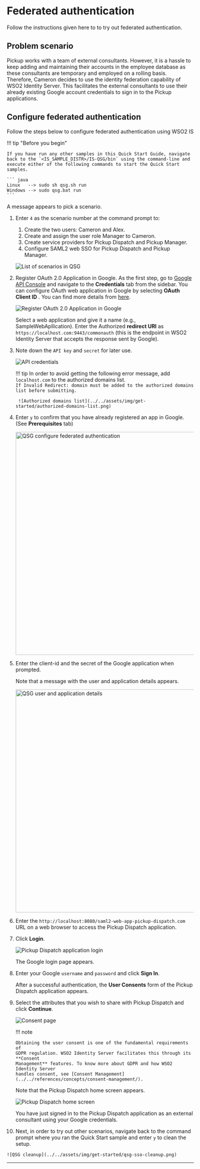 # Federated authentication

Follow the instructions given here to to try out federated authentication.

## Problem scenario

Pickup works with a team of external consultants. However, it is a hassle to keep adding and maintaining their accounts in the employee database as these consultants are temporary and employed on a rolling basis. Therefore, Cameron decides to use the identity federation
capability of WSO2 Identity Server. This facilitates the external consultants to use
their already existing Google account credentials to sign in to the
Pickup applications.

## Configure federated authentication

Follow the steps below to configure federated authentication using WSO2 IS

!!! tip "Before you begin"
    
    If you have run any other samples in this Quick Start Guide, navigate
    back to the `<IS_SAMPLE_DISTR>/IS-QSG/bin` using the command-line and
    execute either of the following commands to start the Quick Start
    samples.
    
    ``` java
    Linux   --> sudo sh qsg.sh run
    Windows --> sudo qsg.bat run
    ```

A message appears to pick a scenario.


1.  Enter `4` as the scenario number at the command prompt to:

    1.  Create the two users: Cameron and Alex.
    2.  Create and assign the user role Manager to Cameron.
    3.  Create service providers for Pickup Dispatch and Pickup Manager.
    4.  Configure SAML2 web SSO for Pickup Dispatch and Pickup Manager.

    ![List of scenarios in QSG](../../assets/img/get-started/qsg-configure-sso.png)

2.  Register OAuth 2.0 Application in Google. As the first step, go to
    [Google API Console](https://console.developers.google.com)
    and navigate to the **Credentials** tab from the sidebar. You can
    configure OAuth web application in Google by selecting **OAuth
    Client ID** . You can find more details from
    [here](https://developers.google.com/identity/protocols/OpenIDConnect).
      
    ![Register OAuth 2.0 Application in Google](../../assets/img/get-started/register-oauth2.png)
      
    Select a web application and give it a name (e.g.,
    SampleWebApllication). Enter the Authorized **redirect URI** as
    `https://localhost.com:9443/commonauth`
    (this is the endpoint in WSO2 Identity Server that accepts the
    response sent by Google).  
    
3. Note down the `API key` and `secret` for later use.

    ![API credentials](../../assets/img/get-started/create-client-id.png)

    !!! tip
        In order to avoid getting the following error message, add `localhost.com`  to the authorized domains list.   
        ```
        If Invalid Redirect: domain must be added to the authorized domains list before submitting.
        ```

        ![Authorized domains list](../../assets/img/get-started/authorized-domains-list.png)
    
4.  Enter `y` to confirm that you have
    already registered an app in Google. (See **Prerequisites** tab)

    <img src="../../assets/img/get-started/qsg-configure-federated-auth.png" width="600" alt="QSG configure federated authentication"/>

5.  Enter the client-id and the secret of
    the Google application when prompted.

    Note that a message with the user and application details appears.

    <img src="../../assets/img/get-started/qsg-configure-federated-auth-3.png" width="600" alt="QSG user and application details"/>

6.  Enter the  `http://localhost:8080/saml2-web-app-pickup-dispatch.com`
    URL on a web browser to access the Pickup Dispatch application.

7.  Click **Login**.

    ![Pickup Dispatch application login](../../assets/img/get-started/qsg-sso-dispatch-login.png)  
    
    The Google login page appears.

8.  Enter your Google `username` and `password` and click **Sign In**.

    After a successful authentication, the **User Consents** form of the Pickup
    Dispatch application appears.

9.  Select the attributes that you wish to share with Pickup Dispatch
    and click **Continue**.

    ![Consent page](../../assets/img/get-started/qsg-sso-consent.png)

    !!! note
    
        Obtaining the user consent is one of the fundamental requirements of
        GDPR regulation. WSO2 Identity Server facilitates this through its **Consent
        Management** features. To know more about GDPR and how WSO2 Identity Server
        handles consent, see [Consent Management](../../references/concepts/consent-management/).

    Note that the Pickup Dispatch home screen appears.

    ![Pickup Dispatch home screen](../../assets/img/get-started/qsg-sso-dispatch-home.png)
    
    You have just signed in to the Pickup Dispatch application
    as an external consultant using your Google credentials.

10.  Next, in order to try out other scenarios, navigate back to the
    command prompt where you ran the Quick Start sample and enter
    `y` to clean the setup.
      
    ![QSG cleanup](../../assets/img/get-started/qsg-sso-cleanup.png)

---